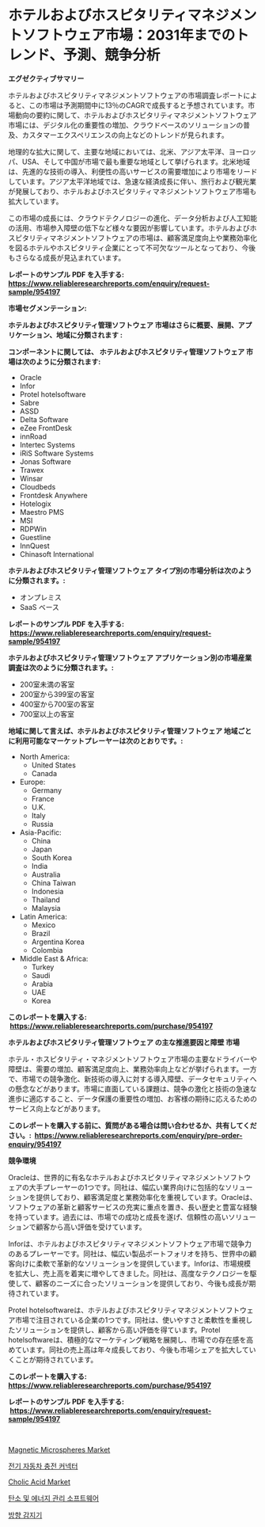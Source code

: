 <p><h1>ホテルおよびホスピタリティマネジメントソフトウェア市場：2031年までのトレンド、予測、競争分析</h1></p><p><strong>エグゼクティブサマリー</strong></p>
<p><p>ホテルおよびホスピタリティマネジメントソフトウェアの市場調査レポートによると、この市場は予測期間中に13％のCAGRで成長すると予想されています。市場動向の要約に関して、ホテルおよびホスピタリティマネジメントソフトウェア市場には、デジタル化の重要性の増加、クラウドベースのソリューションの普及、カスタマーエクスペリエンスの向上などのトレンドが見られます。</p><p>地理的な拡大に関して、主要な地域においては、北米、アジア太平洋、ヨーロッパ、USA、そして中国が市場で最も重要な地域として挙げられます。北米地域は、先進的な技術の導入、利便性の高いサービスの需要増加により市場をリードしています。アジア太平洋地域では、急速な経済成長に伴い、旅行および観光業が発展しており、ホテルおよびホスピタリティマネジメントソフトウェア市場も拡大しています。</p><p>この市場の成長には、クラウドテクノロジーの進化、データ分析および人工知能の活用、市場参入障壁の低下など様々な要因が影響しています。ホテルおよびホスピタリティマネジメントソフトウェアの市場は、顧客満足度向上や業務効率化を図るホテルやホスピタリティ企業にとって不可欠なツールとなっており、今後もさらなる成長が見込まれています。</p></p>
<p><strong>レポートのサンプル PDF を入手する: <a href="https://www.reliableresearchreports.com/enquiry/request-sample/954197">https://www.reliableresearchreports.com/enquiry/request-sample/954197</a></strong></p>
<p><strong>市場セグメンテーション:</strong></p>
<p><strong> ホテルおよびホスピタリティ管理ソフトウェア 市場はさらに概要、展開、アプリケーション、地域に分類されます :</strong></p>
<p><strong>コンポーネントに関しては、 ホテルおよびホスピタリティ管理ソフトウェア 市場は次のように分類されます: &nbsp;</strong></p>
<p><ul><li>Oracle</li><li>Infor</li><li>Protel hotelsoftware</li><li>Sabre</li><li>ASSD</li><li>Delta Software</li><li>eZee FrontDesk</li><li>innRoad</li><li>Intertec Systems</li><li>iRiS Software Systems</li><li>Jonas Software</li><li>Trawex</li><li>Winsar</li><li>Cloudbeds</li><li>Frontdesk Anywhere</li><li>Hotelogix</li><li>Maestro PMS</li><li>MSI</li><li>RDPWin</li><li>Guestline</li><li>InnQuest</li><li>Chinasoft International</li></ul></p>
<p><strong> ホテルおよびホスピタリティ管理ソフトウェア タイプ別の市場分析は次のように分類されます。:</strong></p>
<p><ul><li>オンプレミス</li><li>SaaS ベース</li></ul></p>
<p><strong>レポートのサンプル PDF を入手する: &nbsp;<a href="https://www.reliableresearchreports.com/enquiry/request-sample/954197">https://www.reliableresearchreports.com/enquiry/request-sample/954197</a></strong></p>
<p><strong> ホテルおよびホスピタリティ管理ソフトウェア アプリケーション別の市場産業調査は次のように分類されます。:</strong></p>
<p><ul><li>200室未満の客室</li><li>200室から399室の客室</li><li>400室から700室の客室</li><li>700室以上の客室</li></ul></p>
<p><strong>地域に関して言えば、ホテルおよびホスピタリティ管理ソフトウェア 地域ごとに利用可能なマーケットプレーヤーは次のとおりです。:</strong></p>
<p><ul>
    <li>
        North America:
        <ul>
            <li>United States</li>
            <li>Canada</li>
        </ul>
    </li>
    <li>
        Europe:
        <ul>
            <li>Germany</li>
            <li>France</li>
            <li>U.K.</li>
            <li>Italy</li>
            <li>Russia</li>
        </ul>
    </li>
    <li>
        Asia-Pacific:
        <ul>
            <li>China</li>
            <li>Japan</li>
            <li>South Korea</li>
            <li>India</li>
            <li>Australia</li>
            <li>China Taiwan</li>
            <li>Indonesia</li>
            <li>Thailand</li>
            <li>Malaysia</li>
        </ul>
    </li>
    <li>
        Latin America:
        <ul>
            <li>Mexico</li>
            <li>Brazil</li>
            <li>Argentina Korea</li>
            <li>Colombia</li>
        </ul>
    </li>
    <li>
        Middle East & Africa:
        <ul>
            <li>Turkey</li>
            <li>Saudi</li>
            <li>Arabia</li>
            <li>UAE</li>
            <li>Korea</li>
        </ul>
    </li>
    </ul></p>
<p><strong>このレポートを購入する: &nbsp;<a href="https://www.reliableresearchreports.com/purchase/954197">https://www.reliableresearchreports.com/purchase/954197</a></strong></p>
<p><strong>ホテルおよびホスピタリティ管理ソフトウェア の主な推進要因と障壁 市場</strong></p>
<p><p>ホテル・ホスピタリティ・マネジメントソフトウェア市場の主要なドライバーや障壁は、需要の増加、顧客満足度向上、業務効率向上などが挙げられます。一方で、市場での競争激化、新技術の導入に対する導入障壁、データセキュリティへの懸念などがあります。市場に直面している課題は、競争の激化と技術の急速な進歩に適応すること、データ保護の重要性の増加、お客様の期待に応えるためのサービス向上などがあります。</p></p>
<p><strong>このレポートを購入する前に、質問がある場合は問い合わせるか、共有してください。:&nbsp; <a href="https://www.reliableresearchreports.com/enquiry/pre-order-enquiry/954197">https://www.reliableresearchreports.com/enquiry/pre-order-enquiry/954197</a></strong></p>
<p><strong>競争環境</strong></p>
<p><p>Oracleは、世界的に有名なホテルおよびホスピタリティマネジメントソフトウェアの大手プレーヤーの1つです。同社は、幅広い業界向けに包括的なソリューションを提供しており、顧客満足度と業務効率化を重視しています。Oracleは、ソフトウェアの革新と顧客サービスの充実に重点を置き、長い歴史と豊富な経験を持っています。過去には、市場での成功と成長を遂げ、信頼性の高いソリューションで顧客から高い評価を受けています。</p><p>Inforは、ホテルおよびホスピタリティマネジメントソフトウェア市場で競争力のあるプレーヤーです。同社は、幅広い製品ポートフォリオを持ち、世界中の顧客向けに柔軟で革新的なソリューションを提供しています。Inforは、市場規模を拡大し、売上高を着実に増やしてきました。同社は、高度なテクノロジーを駆使して、顧客のニーズに合ったソリューションを提供しており、今後も成長が期待されています。</p><p>Protel hotelsoftwareは、ホテルおよびホスピタリティマネジメントソフトウェア市場で注目されている企業の1つです。同社は、使いやすさと柔軟性を重視したソリューションを提供し、顧客から高い評価を得ています。Protel hotelsoftwareは、積極的なマーケティング戦略を展開し、市場での存在感を高めています。同社の売上高は年々成長しており、今後も市場シェアを拡大していくことが期待されています。</p></p>
<p><strong>このレポートを購入する: &nbsp; <a href="https://www.reliableresearchreports.com/purchase/954197">https://www.reliableresearchreports.com/purchase/954197</a></strong></p>
<p><strong>レポートのサンプル PDF を入手する: &nbsp;<a href="https://www.reliableresearchreports.com/enquiry/request-sample/954197">https://www.reliableresearchreports.com/enquiry/request-sample/954197</a></strong><strong></strong></p>
<p>&nbsp;</p>
<p><p><a href="https://view.publitas.com/reportprime-1/magnetic-microspheres-market-size-evaluating-its-market-trends-growth-and-projections-2024-2031/">Magnetic Microspheres Market</a></p><p><a href="https://medium.com/@hazelklievgspy6vdcsmu106w/%EC%A0%84%EA%B8%B0-%EC%9E%90%EB%8F%99%EC%B0%A8-%EC%B6%A9%EC%A0%84-%EC%BB%A4%EB%84%A5%ED%84%B0-%EC%8B%9C%EC%9E%A5-%EA%B2%BD%EC%9F%81-%EB%B6%84%EC%84%9D-%EC%8B%9C%EC%9E%A5-%EB%8F%99%ED%96%A5-%EB%B0%8F-2031%EB%85%84%EA%B9%8C%EC%A7%80-%EC%98%88%EC%B8%A1-0e205c628918">전기 자동차 충전 커넥터</a></p><p><a href="https://issuu.com/reportprime-2/docs/cholic-acid-market-size-2030.pptx">Cholic Acid Market</a></p><p><a href="https://github.com/vdhdwjyp90142/Market-Research-Report-List-1/blob/main/2109806185058.md">탄소 및 에너지 관리 소프트웨어</a></p><p><a href="https://medium.com/@hazelklievgspy6vdcsmu106w/%EB%B0%A9%ED%96%A5-%ED%83%90%EC%A7%80%EA%B8%B0-%EC%8B%9C%EC%9E%A5-2031%EB%85%84%EA%B9%8C%EC%A7%80%EC%9D%98-%EB%8F%99%ED%96%A5-%EC%98%88%EC%B8%A1-%EB%B0%8F-%EA%B2%BD%EC%9F%81-%EB%B6%84%EC%84%9D-d0e7b9b91190">방향 감지기</a></p></p>